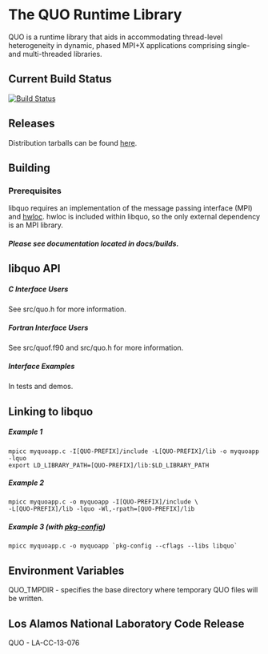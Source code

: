 # The QUO Runtime Library

QUO is a runtime library that aids in accommodating thread-level heterogeneity
in dynamic, phased MPI+X applications comprising single- and multi-threaded
libraries.

## Current Build Status

[![Build Status](https://travis-ci.org/losalamos/libquo.svg?branch=master)
](https://travis-ci.org/losalamos/libquo)

## Releases
Distribution tarballs can be found [here](http://losalamos.github.io/libquo/).

## Building
### Prerequisites
libquo requires an implementation of the message passing interface (MPI) and
[hwloc](http://www.open-mpi.org/projects/hwloc). hwloc is included within
libquo, so the only external dependency is an MPI library.

##### Please see documentation located in docs/builds.

## libquo API

##### C Interface Users
See src/quo.h for more information.

##### Fortran Interface Users
See src/quof.f90 and src/quo.h for more information.

##### Interface Examples
In tests and demos.

## Linking to libquo 
##### Example 1
```
mpicc myquoapp.c -I[QUO-PREFIX]/include -L[QUO-PREFIX]/lib -o myquoapp -lquo
export LD_LIBRARY_PATH=[QUO-PREFIX]/lib:$LD_LIBRARY_PATH
```
##### Example 2
```
mpicc myquoapp.c -o myquoapp -I[QUO-PREFIX]/include \
-L[QUO-PREFIX]/lib -lquo -Wl,-rpath=[QUO-PREFIX]/lib
```
##### Example 3 (with [pkg-config](https://www.freedesktop.org/wiki/Software/pkg-config/))
```
mpicc myquoapp.c -o myquoapp `pkg-config --cflags --libs libquo`
```

## Environment Variables
QUO_TMPDIR - specifies the base directory where temporary QUO files will be
             written.

## Los Alamos National Laboratory Code Release
QUO - LA-CC-13-076
